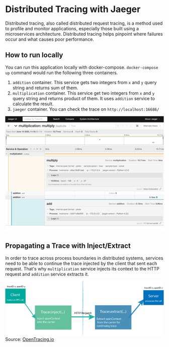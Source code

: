 # Distributed Tracing with Jaeger

Distributed tracing, also called distributed request tracing, is a method used to profile and monitor applications, especially those built using a microservices architecture. Distributed tracing helps pinpoint where failures occur and what causes poor performance.

## How to run locally

You can run this application locally with docker-compose. `docker-compose up` command would run the following three containers.

1. `addition` container. This service gets two integers from `x` and `y` query string and returns sum of them.
2. `multiplication` container. This service get two integers from `x` and `y` query string and returns product of them. It uses `addition` service to calculate the result.
3. `jaeger` container. You can check the trace on `http://localhost:16686/`

![Jaeger UI](./static/jaeger-ui.png)

## Propagating a Trace with Inject/Extract

In order to trace across process boundaries in distributed systems, services need to be able to continue the trace injected by the client that sent each request. That's why `multiplication` service injects its context to the HTTP request and `addition` service extracts it.

![Inject and Extract](./static/inject-extract.png)
Source: [OpenTracing.io](https://opentracing.io/docs/overview/tracers/)